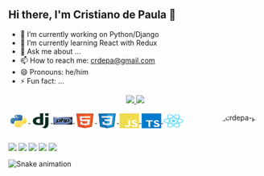 ## Hi there, I'm Cristiano de Paula 👋

- 🔭 I’m currently working on Python/Django
- 🌱 I’m currently learning React with Redux
- 💬 Ask me about ...
- 📫 How to reach me: crdepa@gmail.com
- 😄 Pronouns: he/him
- ⚡ Fun fact: ...

<div align="center">
  <a href="https://github.com/crdepa">
  <img height="180em" src="https://github-readme-stats.vercel.app/api?username=crdepa&show_icons=true&theme=dracula&include_all_commits=true&count_private=true"/>
  <img height="180em" src="https://github-readme-stats.vercel.app/api/top-langs/?username=crdepa&layout=compact&langs_count=7&theme=dracula"/>
</div>

<div style="display: inline_block"><br>
  <img align="center" alt="crdepa-Python" height="30" width="40" src="https://raw.githubusercontent.com/devicons/devicon/master/icons/python/python-original.svg">
  <img align="center" alt="crdepa-Django" height="30" width="40" src="https://raw.githubusercontent.com/devicons/devicon/master/icons/django/django-plain.svg">
  <img align="center" alt="crdepa-Django" height="30" width="40" src="https://raw.githubusercontent.com/devicons/devicon/master/icons/php/php-original.svg">
  <img align="center" alt="crdepa-HTML" height="30" width="40" src="https://raw.githubusercontent.com/devicons/devicon/master/icons/html5/html5-original.svg">
  <img align="center" alt="crdepa-CSS" height="30" width="40" src="https://raw.githubusercontent.com/devicons/devicon/master/icons/css3/css3-original.svg">
  <img align="center" alt="crdepa-Js" height="30" width="40" src="https://raw.githubusercontent.com/devicons/devicon/master/icons/javascript/javascript-plain.svg">
  <img align="center" alt="crdepa-Ts" height="30" width="40" src="https://raw.githubusercontent.com/devicons/devicon/master/icons/typescript/typescript-plain.svg">
  <img align="center" alt="crdepa-React" height="30" width="40" src="https://raw.githubusercontent.com/devicons/devicon/master/icons/react/react-original.svg">
  <img align="right" alt="crdepa-pic" height="150" style="border-radius:50px;" src="https://avatars.githubusercontent.com/u/8717383?v=4?width=676&height=676">
</div>
  
  ##
  
<div> 
  <a href="https://www.youtube.com/channel/UCuQ6ClyP9dDxeko7Ugbs-6g" target="_blank"><img src="https://img.shields.io/badge/YouTube-FF0000?style=for-the-badge&logo=youtube&logoColor=white" target="_blank"></a>
  <a href="https://instagram.com/crdepa" target="_blank"><img src="https://img.shields.io/badge/-Instagram-%23E4405F?style=for-the-badge&logo=instagram&logoColor=white" target="_blank"></a>
  <a href="https://discord.gg/wagxzStdcR" target="_blank"><img src="https://img.shields.io/badge/Discord-7289DA?style=for-the-badge&logo=discord&logoColor=white" target="_blank"></a> 
  <a href="mailto:crdepa@gmail.com"><img src="https://img.shields.io/badge/-Gmail-%23333?style=for-the-badge&logo=gmail&logoColor=white" target="_blank"></a>
  <a href="https://www.linkedin.com/in/cristiano-de-paula/" target="_blank"><img src="https://img.shields.io/badge/-LinkedIn-%230077B5?style=for-the-badge&logo=linkedin&logoColor=white" target="_blank"></a> 
 
  ![Snake animation](https://github.com/crdepa/crdepa/blob/output/github-contribution-grid-snake.svg)
 
</div>
